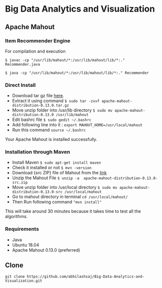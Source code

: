 # Big Data Analytics and Visualization

## Apache Mahout

### Item Recommender Engine

For compilation and execution

`$ javac -cp "/usr/lib/mahout/*:/usr/lib/mahout/lib/*:." Recommender.java `

`$ java -cp "/usr/lib/mahout/*:/usr/lib/mahout/lib/*:." Recommender`

### Direct Install

* Download tar gz file [here](https://downloads.apache.org/mahout/0.13.0/apache-mahout-distribution-0.13.0.tar.gz).
* Extract it using command 
  `$ sudo tar -zxvf apache-mahout-distribution-0.13.0.tar.gz`
* Move unzip folder into /usr/lib directory 
  `$ sudo mv apache-mahout-distribution-0.13.0 /usr/lib/mahout`
* Edit bashrc file 
  `$ sudo gedit ~/.bashrc`
* Add following line into it : 
  `export MAHOUT_HOME=/usr/local/mahout`
* Run this command 
  `source ~/.bashrc`
  

Your Apache Mahout is installed successfully.

### Installation through Maven 
* Install Maven `$ sudo apt-get install maven`
* Check it installed or not `$ mvn -version`
* Download {src ZIP} file of Mahout from the [link](http://ftp.wayne.edu/apache/mahout/)
* Unzip the Mahout File `$ unzip -a  apache-mahout-distribution-0.13.0-src.zip`
* Move unzip folder into /usr/local directory `$ sudo mv apache-mahout-distribution-0.13.0-src /usr/local/mahout `
* Go to mahout directory in terminal `cd /usr/local/mahout/`
* Then Run following command `"mvn install"`

This will take around 30 minutes because it takes time to test all the algorithms.


### Requirements

  * Java
  * Ubuntu 18.04
  * Apache Mahout 0.13.0 (preferred)


## Clone

`git clone https://github.com/abhilashsaj/Big-Data-Analytics-and-Visualization.git `
